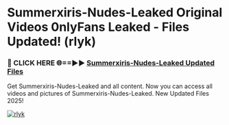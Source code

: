 # Summerxiris-Nudes-Leaked Original Videos 0nlyFans Leaked - Files Updated! (rlyk)

<h3>🔴 CLICK HERE 🌐==►► <a href="https://tinyurl.com/52m3yx9h" rel="nofollow">Summerxiris-Nudes-Leaked Updated Files</a></h3>

Get Summerxiris-Nudes-Leaked and all content. Now you can access all videos and pictures of Summerxiris-Nudes-Leaked. New Updated Files 2025!

[![rlyk](https://i.imgur.com/TnHtlc8.gif)](https://tinyurl.com/52m3yx9h)
